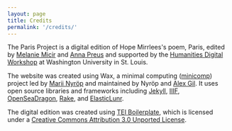 ```yaml
---
layout: page
title: Credits
permalink: '/credits/'
---
```

The Paris Project is a digital edition of Hope Mirrlees's poem, Paris, edited by [Melanie Micir](https://english.wustl.edu/people/melanie-micir) and [Anna Preus](https://english.washington.edu/people/anna-preus) and supported by the [Humanities Digital Workshop](https://hdw.wustl.edu/) at Washington University in St. Louis.

The website was created using Wax, a minimal computing ([minicomp](https://github.com/minicomp)) project led by [Marii Nyröp](http://marii.info/) and  maintained by Nyröp and [Alex Gil](https://github.com/elotroalex). It uses open source libraries and frameworks including [Jekyll](https://jekyllrb.com), [IIIF](http://iiif.io), [OpenSeaDragon](https://openseadragon.github.io/), [Rake](https://ruby.github.io/rake/), and [ElasticLunr](http://elasticlunr.com/).

The digital edition was created using [TEI Boilerplate](https://dcl.ils.indiana.edu/teibp/), which is licensed under a [Creative Commons Attribution 3.0 Unported License](https://creativecommons.org/licenses/by/3.0/). 
